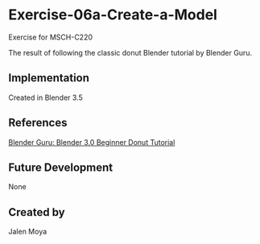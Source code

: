 # Exercise-06a-Create-a-Model

Exercise for MSCH-C220

The result of following the classic donut Blender tutorial by Blender Guru.

## Implementation

Created in Blender 3.5

## References

[Blender Guru: Blender 3.0 Beginner Donut Tutorial](https://www.youtube.com/watch?v=nIoXOplUvAw&list=PLjEaoINr3zgFX8ZsChQVQsuDSjEqdWMAD)

## Future Development

None

## Created by 

Jalen Moya
